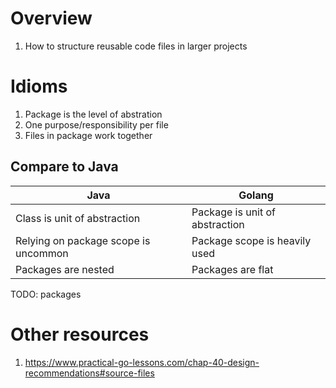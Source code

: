 # Overview
1. How to structure reusable code files in larger projects


# Idioms
1. Package is the level of abstration
1. One purpose/responsibility per file
1. Files in package work together


## Compare to Java
|Java|Golang|
|---|---|
|Class is unit of abstraction|Package is unit of abstraction|
|Relying on package scope is uncommon|Package scope is heavily used|
|Packages are nested|Packages are flat|

TODO: packages

# Other resources
1. https://www.practical-go-lessons.com/chap-40-design-recommendations#source-files
